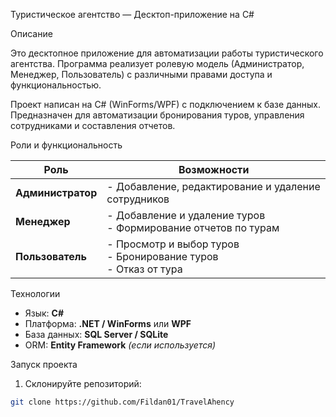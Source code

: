 Туристическое агентство — Десктоп-приложение на C#

Описание

Это десктопное приложение для автоматизации работы туристического агентства. Программа реализует ролевую модель (Администратор, Менеджер, Пользователь) с различными правами доступа и функциональностью.

Проект написан на C# (WinForms/WPF) с подключением к базе данных. Предназначен для автоматизации бронирования туров, управления сотрудниками и составления отчетов.

Роли и функциональность

| Роль         | Возможности                                                                  |
|--------------|------------------------------------------------------------------------------|
| **Администратор** | - Добавление, редактирование и удаление сотрудников                     |
| **Менеджер**      | - Добавление и удаление туров<br>- Формирование отчетов по турам        |
| **Пользователь**  | - Просмотр и выбор туров<br>- Бронирование туров<br>- Отказ от тура     |


Технологии

- Язык: **C#**
- Платформа: **.NET / WinForms** или **WPF**
- База данных: **SQL Server / SQLite**
- ORM: **Entity Framework** *(если используется)*


Запуск проекта

1. Склонируйте репозиторий:

```bash
git clone https://github.com/Fildan01/TravelAhency
